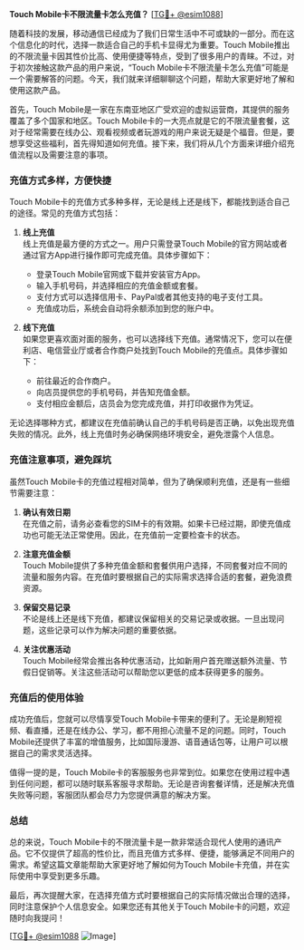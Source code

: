 **Touch Mobile卡不限流量卡怎么充值？** [[TG💪+ @esim1088](https://t.me/s/esim1088)]

随着科技的发展，移动通信已经成为了我们日常生活中不可或缺的一部分。而在这个信息化的时代，选择一款适合自己的手机卡显得尤为重要。Touch Mobile推出的不限流量卡因其性价比高、使用便捷等特点，受到了很多用户的青睐。不过，对于初次接触这款产品的用户来说，“Touch Mobile卡不限流量卡怎么充值”可能是一个需要解答的问题。今天，我们就来详细聊聊这个问题，帮助大家更好地了解和使用这款产品。

首先，Touch Mobile是一家在东南亚地区广受欢迎的虚拟运营商，其提供的服务覆盖了多个国家和地区。Touch Mobile卡的一大亮点就是它的不限流量套餐，这对于经常需要在线办公、观看视频或者玩游戏的用户来说无疑是个福音。但是，要想享受这些福利，首先得知道如何充值。接下来，我们将从几个方面来详细介绍充值流程以及需要注意的事项。

### **充值方式多样，方便快捷**

Touch Mobile卡的充值方式多种多样，无论是线上还是线下，都能找到适合自己的途径。常见的充值方式包括：

1. **线上充值**  
   线上充值是最方便的方式之一。用户只需登录Touch Mobile的官方网站或者通过官方App进行操作即可完成充值。具体步骤如下：
   - 登录Touch Mobile官网或下载并安装官方App。
   - 输入手机号码，并选择相应的充值金额或套餐。
   - 支付方式可以选择信用卡、PayPal或者其他支持的电子支付工具。
   - 充值成功后，系统会自动将余额添加到您的账户中。

2. **线下充值**  
   如果您更喜欢面对面的服务，也可以选择线下充值。通常情况下，您可以在便利店、电信营业厅或者合作商户处找到Touch Mobile的充值点。具体步骤如下：
   - 前往最近的合作商户。
   - 向店员提供您的手机号码，并告知充值金额。
   - 支付相应金额后，店员会为您完成充值，并打印收据作为凭证。

无论选择哪种方式，都建议在充值前确认自己的手机号码是否正确，以免出现充值失败的情况。此外，线上充值时务必确保网络环境安全，避免泄露个人信息。

### **充值注意事项，避免踩坑**

虽然Touch Mobile卡的充值过程相对简单，但为了确保顺利充值，还是有一些细节需要注意：

1. **确认有效日期**  
   在充值之前，请务必查看您的SIM卡的有效期。如果卡已经过期，即使充值成功也可能无法正常使用。因此，在充值前一定要检查卡的状态。

2. **注意充值金额**  
   Touch Mobile提供了多种充值金额和套餐供用户选择，不同套餐对应不同的流量和服务内容。在充值时要根据自己的实际需求选择合适的套餐，避免浪费资源。

3. **保留交易记录**  
   不论是线上还是线下充值，都建议保留相关的交易记录或收据。一旦出现问题，这些记录可以作为解决问题的重要依据。

4. **关注优惠活动**  
   Touch Mobile经常会推出各种优惠活动，比如新用户首充赠送额外流量、节假日促销等。关注这些活动可以帮助您以更低的成本获得更多的服务。

### **充值后的使用体验**

成功充值后，您就可以尽情享受Touch Mobile卡带来的便利了。无论是刷短视频、看直播，还是在线办公、学习，都不用担心流量不足的问题。同时，Touch Mobile还提供了丰富的增值服务，比如国际漫游、语音通话包等，让用户可以根据自己的需求灵活选择。

值得一提的是，Touch Mobile卡的客服服务也非常到位。如果您在使用过程中遇到任何问题，都可以随时联系客服寻求帮助。无论是咨询套餐详情，还是解决充值失败等问题，客服团队都会尽力为您提供满意的解决方案。

### **总结**

总的来说，Touch Mobile卡的不限流量卡是一款非常适合现代人使用的通讯产品。它不仅提供了超高的性价比，而且充值方式多样、便捷，能够满足不同用户的需求。希望这篇文章能帮助大家更好地了解如何为Touch Mobile卡充值，并在实际使用中享受到更多乐趣。

最后，再次提醒大家，在选择充值方式时要根据自己的实际情况做出合理的选择，同时注意保护个人信息安全。如果您还有其他关于Touch Mobile卡的问题，欢迎随时向我提问！

[[TG💪+ @esim1088](https://t.me/s/esim1088) ![Image](https://i.postimg.cc/4NQfJmqS/Snipaste-2025-05-13-00-14-12.png)]
